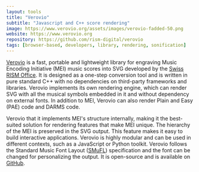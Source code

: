 ```yaml
---
layout: tools
title: "Verovio"
subtitle: "Javascript and C++ score rendering"
image: https://www.verovio.org/assets/images/verovio-fadded-50.png
website: https://www.verovio.org
repository: https://github.com/rism-digital/verovio
tags: [browser-based, developers, library, rendering, sonification]
---
```


[Verovio](https://www.verovio.org) is a fast, portable and lightweight library for engraving Music Encoding Initiative (MEI) music scores into SVG developed by the [Swiss RISM Office](http://rism-ch.org). It is designed as a one-step conversion tool and is written in pure standard C++ with no dependencies on third-party frameworks and libraries. Verovio implements its own rendering engine, which can render SVG with all the musical symbols embedded in it and without dependency on external fonts. In addition to MEI, Verovio can also render Plain and Easy (PAE) code and DARMS code.

Verovio that it implements MEI's structure internally, making it the best-suited solution for rendering features that make MEI unique. The hierarchy of the MEI is preserved in the SVG output. This feature makes it easy to build interactive applications. Verovio is highly modular and can be used in different contexts, such as a JavaScript or Python toolkit. Verovio follows the Standard Music Font Layout ([SMuFL](https://www.smufl.org)) specification and the font can be changed for personalizing the output. It is open-source and is available on [GitHub](https://github.com/rism-ch/verovio).
